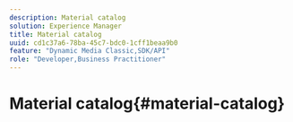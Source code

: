 ```yaml
---
description: Material catalog
solution: Experience Manager
title: Material catalog
uuid: cd1c37a6-78ba-45c7-bdc0-1cff1beaa9b0
feature: "Dynamic Media Classic,SDK/API"
role: "Developer,Business Practitioner"
---
```


# Material catalog{#material-catalog}

